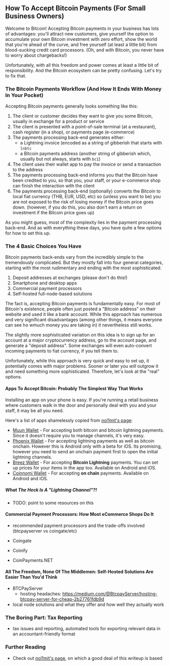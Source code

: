 ## How To Accept Bitcoin Payments (For Small Business Owners)

Welcome to Bitcoin! Accepting Bitcoin payments in your business has lots of
advantages: you'll attract new customers, give yourself the option to
accumulate your own Bitcoin investment with zero effort, show the world that
you're ahead of the curve, and free yourself (at least a little bit) from
blood-sucking credit card processors. (Oh, and with Bitcoin, you never have to
worry about chargebacks!)

Unfortunately, with all this freedom and power comes at least a little bit of
responsibility. And the Bitcoin ecosystem can be pretty confusing. Let's try to
fix that.

### The Bitcoin Payments Workflow (And How It Ends With Money In Your Pocket)

Accepting Bitcoin payments generally looks something like this:

1. The client or customer decides they want to give you some Bitcoin, usually
   in exchange for a product or service
1. The client is presented with a point-of-sale terminal (at a restaurant),
   cash register (in a shop), or payments page (e-commerce)
1. The payments processing back-end generates either:
    - a Lightning invoice (encoded as a string of gibberish that starts with
      `lnbtc`
    - a Bitcoin payments address (another string of gibberish which, usually
      but not always, starts with `bc1`)
1. The client uses their wallet app to pay the invoice or send a transaction to
   the address
1. The payments processing back-end informs you that the Bitcoin have been
   credited to you, so that you, your staff, or your e-commerce shop can finish
   the interaction with the client
1. The payments processing back-end (optionally) converts the Bitcoin to local
   fiat currency (THB, EUR, USD, etc) so (unless you want to be) you are not
   exposed to the risk of losing money if the Bitcoin price goes down.
   (however, if you do this, you also don't earn a return on investment if the
   Bitcoin price goes up)

As you might guess, most of the complexity lies in the payment processing
back-end. And as with everything these days, you have quite a few options for
how to set this up.

### The 4 Basic Choices You Have

Bitcoin payments back-ends vary from the incredibly simple to the tremendously
complicated. But they mostly fall into four general categories, starting with
the most rudimentary and ending with the most sophisticated:

1. Deposit addresses at exchanges (please don't do this!)
1. Smartphone and desktop apps
1. Commercial payment processors
1. Self-hosted full-node-based solutions

The fact is, accepting Bitcoin payments is fundamentally easy. For most of
Bitcoin's existence, people often just posted a "Bitcoin address" on their
website and used it like a bank account. While this approach has numerous and
very significant disadvantages (among other things, it means everyone can see
ho wmuch money you are taking in) it nevertheless still works.

The slightly more sophisticated variation on this idea is to sign up for an
account at a major cryptocurrency address, go to the account page, and generate
a "deposit address". Some exchanges will even auto-convert incoming payments to
fiat currency, if you tell them to.

Unfortunately, while this approach is very quick and easy to set up, it
potentially comes with major problems. Sooner or later you *will* outgrow it
and need something more sophisticated. Therefore, let's look at the "real"
options.

#### Apps To Accept Bitcoin: Probably The Simplest Way That Works

Installing an app on your phone is easy. If you're running a retail business
where customers walk in the door and personally deal with you and your staff,
it may be all you need.

Here's a list of apps shamelessly copied from [nol1mit's page](https://nolim1t.gitlab.io/bitcoin-merchant-starter-kit/):

* [Muun Wallet](https://muun.com/) - For accepting both bitcoin and bitcoin lightning payments. Since it doesn't require you to manage channels, it's very easy.
* [Phoenix Wallet](https://phoenix.acinq.co/) - For accepting lightning payments as well as bitcoin onchain. However this is Android only with a beta for iOS. Its promising, however you need to send an onchain payment first to open the initial lightning channels.
* [Breez Wallet](https://breez.technology/) - For accepting **Bitcoin Lightning** payments. You can set up prices for your items in the app too. Available on Android and iOS.
* [Coinnomi Wallet](https://www.coinomi.com/en/) - For accepting **on chain** payments. Available on Android and iOS.

##### What The Heck Is A "Lightning Channel"?!

- TODO: point to some resources on this

#### Commercial Payment Processors: How Most eCommerce Shops Do It

- recommended payment processors and the trade-offs involved (btcpayserver vs coingate/etc)

- Coingate
- Coinify
- CoinPayments.NET


#### All The Freedom, None Of The Middlemen: Self-Hosted Solutions Are Easier Than You'd Think

- BTCPayServer
    - hosting headaches: https://medium.com/@BtcpayServer/hosting-btcpay-server-for-cheap-2b27761fdb9d
- local node solutions and what they offer and how well they actually work

### The Boring Part: Tax Reporting

- tax issues and reporting, automated tools for exporting relevant data in an accountant-friendly format

### Further Reading

- Check out [nol1mit's page](https://nolim1t.gitlab.io/bitcoin-merchant-starter-kit/), on which a good deal of this writeup is based
